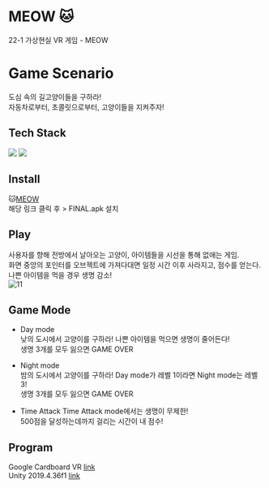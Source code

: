 # MEOW 🐱
22-1 가상현실 VR 게임 - MEOW

# Game Scenario
도심 속의 길고양이들을 구하라! <br>
자동차로부터, 초콜릿으로부터, 고양이들을 지켜주자! <br>

## Tech Stack
<img src="https://img.shields.io/badge/unity-%23000000.svg?style=for-the-badge&logo=unity&logoColor=white"/> <img src="https://img.shields.io/badge/c%23-%23239120.svg?style=for-the-badge&logo=c-sharp&logoColor=white"/>
<br>

## Install
🐱[MEOW](https://drive.google.com/drive/folders/1d2MBTOgFrdRe1A0w2y3Orud0d3N3Us4D?usp=sharing)
<br>
해당 링크 클릭 후 > FINAL.apk 설치
<br>

## Play
사용자를 향해 전방에서 날아오는 고양이, 아이템들을 시선을 통해 없애는 게임.<br>
화면 중앙의 포인터를 오브젝트에 가져다대면 일정 시간 이후 사라지고, 점수를 얻는다.<br>
나쁜 아이템을 먹을 경우 생명 감소!<br>
![11](https://user-images.githubusercontent.com/61587396/173175782-327c3f3f-cc65-4342-88d1-9be4f15734d6.png)


## Game Mode
- Day mode <br>
  낮의 도시에서 고양이를 구하라! 나쁜 아이템을 먹으면 생명이 줄어든다!<br>
  생명 3개를 모두 잃으면 GAME OVER<br>
  
- Night mode<br>
  밤의 도시에서 고양이를 구하라! Day mode가 레벨 1이라면 Night mode는 레벨 3!<br>
  생명 3개를 모두 잃으면 GAME OVER<br>
  
- Time Attack 
  Time Attack mode에서는 생명이 무제한!<br>
  500점을 달성하는데까지 걸리는 시간이 내 점수! <br>



## Program
Google Cardboard VR [link](https://arvr.google.com/cardboard/)<br>
Unity 2019.4.36f1 [link](https://unity.com/kr)

